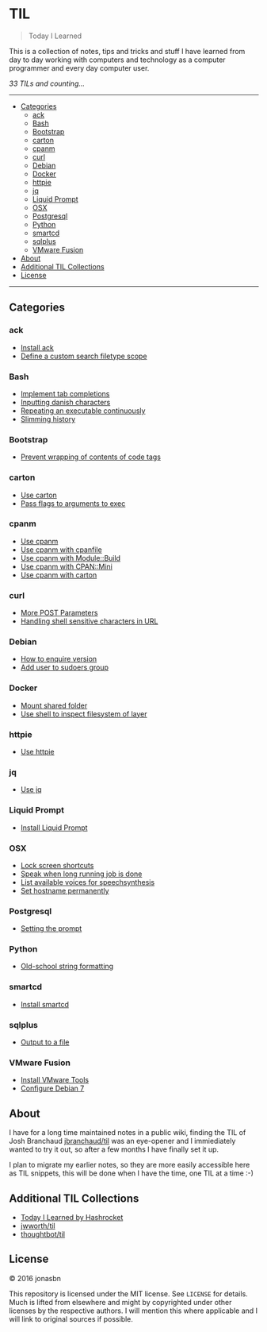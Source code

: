 # TIL

> Today I Learned

This is a collection of notes, tips and tricks and stuff I have learned from day to day working with computers and technology as a computer programmer and every day computer user.

_33 TILs and counting..._

---

<!-- MarkdownTOC depth=3 bracket=round autoanchor=true autolink=true -->

- [Categories](#categories)
    - [ack](#ack)
    - [Bash](#bash)
    - [Bootstrap](#bootstrap)
    - [carton](#carton)
    - [cpanm](#cpanm)
    - [curl](#curl)
    - [Debian](#debian)
    - [Docker](#docker)
    - [httpie](#httpie)
    - [jq](#jq)
    - [Liquid Prompt](#liquid-prompt)
    - [OSX](#osx)
    - [Postgresql](#postgresql)
    - [Python](#python)
    - [smartcd](#smartcd)
    - [sqlplus](#sqlplus)
    - [VMware Fusion](#vmware-fusion)
- [About](#about)
- [Additional TIL Collections](#additional-til-collections)
- [License](#license)

<!-- /MarkdownTOC -->

---

<a name="categories"></a>
## Categories

<a name="ack"></a>
### ack

- [Install ack](ack/install_ack.md)
- [Define a custom search filetype scope](ack/define_a_custom_search_filetype_scope.md)

<a name="bash"></a>
### Bash

- [Implement tab completions](bash/implement_tab_completions.md)
- [Inputting danish characters](bash/inputting_danish_characters.md)
- [Repeating an executable continuously](bash/repeating_an_executable_continuously.md)
- [Slimming history](bash/slimming_history.md)

<a name="bootstrap"></a>
### Bootstrap

- [Prevent wrapping of contents of code tags](bootstrap/prevent_wrapping_of_contents_of_code_tags.md)

<a name="carton"></a>
### carton

- [Use carton](carton/use_carton.md)
- [Pass flags to arguments to exec](carton/pass_flags_to_arguments_to_exec.md)

<a name="cpanm"></a>
### cpanm

- [Use cpanm](cpanm/use_cpanm.md)
- [Use cpanm with cpanfile](cpanm/use_cpanm_with_cpanfile.md)
- [Use cpanm with Module::Build](cpanm/use_cpanm_with_module-build.md)
- [Use cpanm with CPAN::Mini](cpanm/use_cpanm_with_cpan-mini.md)
- [Use cpanm with carton](cpanm/use_cpanm_with_carton.md)

<a name="curl"></a>
### curl

- [More POST Parameters](curl/more_post_parameters.md)
- [Handling shell sensitive characters in URL](curl/handling_shell_sensitive_characters_in_url.md)

<a name="debian"></a>
### Debian

- [How to enquire version](debian/how_to_enquire_version.md)
- [Add user to sudoers group](debian/add_user_to_sudoers.md)

<a name="docker"></a>
### Docker

- [Mount shared folder](docker/mount_shared_folder.md)
- [Use shell to inspect filesystem of layer](docker/use_shell_for_layer.md)

<a name="httpie"></a>
### httpie

- [Use httpie](httpie/use_httpie.md)

<a name="jq"></a>
### jq

- [Use jq](jq/use_jq.md)

<a name="liquid-prompt"></a>
### Liquid Prompt

- [Install Liquid Prompt](liquidprompt/install_liquidprompt.md)

<a name="osx"></a>
### OSX

- [Lock screen shortcuts](osx/lock_screen_shortcuts.md)
- [Speak when long running job is done](osx/speak_when_long_running_job_is_done.md)
- [List available voices for speechsynthesis](osx/list_available_voices_for_speechsynthesis.md)
- [Set hostname permanently](osx/set_hostname_permanently.md)

<a name="postgresql"></a>
### Postgresql

- [Setting the prompt](postgresql/setting_the_prompt.md)

<a name="python"></a>
### Python

- [Old-school string formatting](python/old-school_string_formatting.md)

<a name="smartcd"></a>
### smartcd

- [Install smartcd](smartcd/install_smartcd.md)

<a name="sqlplus"></a>
### sqlplus

- [Output to a file](sqlplus/outputting_to_a_file.md)

<a name="vmware-fusion"></a>
### VMware Fusion

- [Install VMware Tools](fusion/install_vmware_tools.md)
- [Configure Debian 7](fusion/mount_shared_folder.md)

<a name="about"></a>
## About

I have for a long time maintained notes in a public wiki, finding the TIL of 
Josh Branchaud [jbranchaud/til](https://github.com/jbranchaud/til) was an eye-opener and I immiediately wanted to try it out, so after a few months I have finally set it up.

I plan to migrate my earlier notes, so they are more easily accessible here as TIL snippets, this will be done when I have the time, one TIL at a time :-)

<a name="additional-til-collections"></a>
## Additional TIL Collections

* [Today I Learned by Hashrocket](https://til.hashrocket.com)
* [jwworth/til](https://github.com/jwworth/til)
* [thoughtbot/til](https://github.com/thoughtbot/til)

<a name="license"></a>
## License

&copy; 2016 jonasbn

This repository is licensed under the MIT license. See `LICENSE` for
details. Much is lifted from elsewhere and might by copyrighted under other licenses by the respective authors. I will mention this where applicable and I will link to original sources if possible.